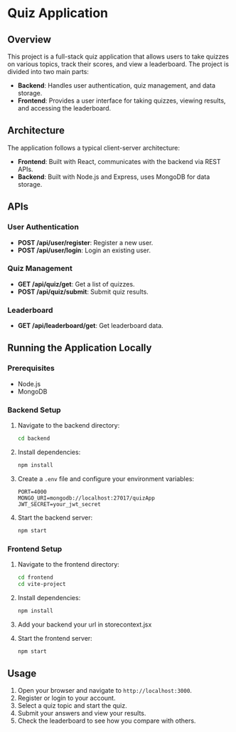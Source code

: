 # Quiz Application

## Overview

This project is a full-stack quiz application that allows users to take quizzes on various topics, track their scores, and view a leaderboard. The project is divided into two main parts:

- **Backend**: Handles user authentication, quiz management, and data storage.
- **Frontend**: Provides a user interface for taking quizzes, viewing results, and accessing the leaderboard.

## Architecture

The application follows a typical client-server architecture:

- **Frontend**: Built with React, communicates with the backend via REST APIs.
- **Backend**: Built with Node.js and Express, uses MongoDB for data storage.

## APIs

### User Authentication

- **POST /api/user/register**: Register a new user.
- **POST /api/user/login**: Login an existing user.

### Quiz Management

- **GET /api/quiz/get**: Get a list of quizzes.
- **POST /api/quiz/submit**: Submit quiz results.

### Leaderboard

- **GET /api/leaderboard/get**: Get leaderboard data.

## Running the Application Locally

### Prerequisites

- Node.js
- MongoDB

### Backend Setup

1. Navigate to the backend directory:
    ```bash
    cd backend
    ```

2. Install dependencies:
    ```bash
    npm install
    ```

3. Create a `.env` file and configure your environment variables:
    ```env
    PORT=4000
    MONGO_URI=mongodb://localhost:27017/quizApp
    JWT_SECRET=your_jwt_secret
    ```

4. Start the backend server:
    ```bash
    npm start
    ```

### Frontend Setup

1. Navigate to the frontend directory:
    ```bash
    cd frontend
    cd vite-project
    ```

2. Install dependencies:
    ```bash
    npm install
    ```

3. Add your backend your url in storecontext.jsx

4. Start the frontend server:
    ```bash
    npm start
    ```

## Usage

1. Open your browser and navigate to `http://localhost:3000`.
2. Register or login to your account.
3. Select a quiz topic and start the quiz.
4. Submit your answers and view your results.
5. Check the leaderboard to see how you compare with others.

